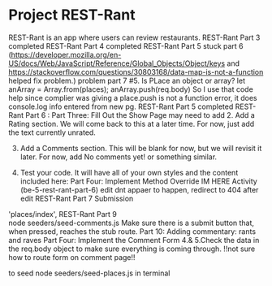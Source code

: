 # Project REST-Rant

REST-Rant is an app where users can review restaurants.
REST-Rant Part 3 completed 
REST-Rant Part 4 completed 
REST-Rant Part 5 stuck part 6 (https://developer.mozilla.org/en-US/docs/Web/JavaScript/Reference/Global_Objects/Object/keys and https://stackoverflow.com/questions/30803168/data-map-is-not-a-function helped fix problem.)
problem part 7 #5. Is PLace an object or array? 
  let anArray = Array.from(places);
      anArray.push(req.body) 
      So I use that code help since complier was giving a place.push is not a function error, it does console.log info entered from new pg. 
      REST-Rant Part 5 completed 
       REST-Rant Part 6 :
       Part Three: Fill Out the Show Page
       may need to add 
       2. Add a Rating section. We will come back to this at a later time. For now, just add the text currently unrated.

3. Add a Comments section. This will be blank for now, but we will revisit it later. For now, add No comments yet! or something similar.

4. Test your code. It will have all of your own styles and the content included here:
Part Four: Implement Method Override IM HERE
Activity (be-5-rest-rant-part-6) edit dnt appaer to happen, redirect to 404 after edit
REST-Rant Part 7 Submission

'places/index', 
REST-Rant Part 9  
node seeders/seed-comments.js
Make sure there is a submit button that, when pressed, reaches the stub route.
Part 10: Adding commentary: rants and raves
Part Four: Implement the Comment Form
4.& 5.Check the data in the req.body object to make sure everything is coming through. !!not sure how to route form on comment page!!


to seed  node seeders/seed-places.js in terminal 